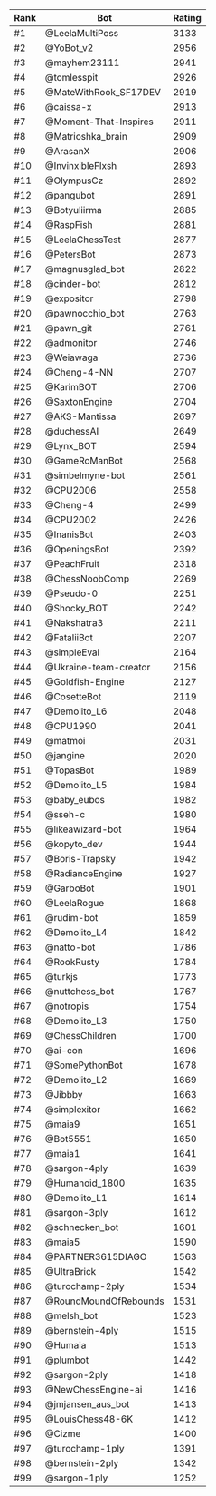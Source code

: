 Rank|Bot|Rating
---|---|---
#1|@LeelaMultiPoss|3133
#2|@YoBot_v2|2956
#3|@mayhem23111|2941
#4|@tomlesspit|2926
#5|@MateWithRook_SF17DEV|2919
#6|@caissa-x|2913
#7|@Moment-That-Inspires|2911
#8|@Matrioshka_brain|2909
#9|@ArasanX|2906
#10|@InvinxibleFlxsh|2893
#11|@OlympusCz|2892
#12|@pangubot|2891
#13|@Botyuliirma|2885
#14|@RaspFish|2881
#15|@LeelaChessTest|2877
#16|@PetersBot|2873
#17|@magnusglad_bot|2822
#18|@cinder-bot|2812
#19|@expositor|2798
#20|@pawnocchio_bot|2763
#21|@pawn_git|2761
#22|@admonitor|2746
#23|@Weiawaga|2736
#24|@Cheng-4-NN|2707
#25|@KarimBOT|2706
#26|@SaxtonEngine|2704
#27|@AKS-Mantissa|2697
#28|@duchessAI|2649
#29|@Lynx_BOT|2594
#30|@GameRoManBot|2568
#31|@simbelmyne-bot|2561
#32|@CPU2006|2558
#33|@Cheng-4|2499
#34|@CPU2002|2426
#35|@InanisBot|2403
#36|@OpeningsBot|2392
#37|@PeachFruit|2318
#38|@ChessNoobComp|2269
#39|@Pseudo-0|2251
#40|@Shocky_BOT|2242
#41|@Nakshatra3|2211
#42|@FataliiBot|2207
#43|@simpleEval|2164
#44|@Ukraine-team-creator|2156
#45|@Goldfish-Engine|2127
#46|@CosetteBot|2119
#47|@Demolito_L6|2048
#48|@CPU1990|2041
#49|@matmoi|2031
#50|@jangine|2020
#51|@TopasBot|1989
#52|@Demolito_L5|1984
#53|@baby_eubos|1982
#54|@sseh-c|1980
#55|@likeawizard-bot|1964
#56|@kopyto_dev|1944
#57|@Boris-Trapsky|1942
#58|@RadianceEngine|1927
#59|@GarboBot|1901
#60|@LeelaRogue|1868
#61|@rudim-bot|1859
#62|@Demolito_L4|1842
#63|@natto-bot|1786
#64|@RookRusty|1784
#65|@turkjs|1773
#66|@nuttchess_bot|1767
#67|@notropis|1754
#68|@Demolito_L3|1750
#69|@ChessChildren|1700
#70|@ai-con|1696
#71|@SomePythonBot|1678
#72|@Demolito_L2|1669
#73|@Jibbby|1663
#74|@simplexitor|1662
#75|@maia9|1651
#76|@Bot5551|1650
#77|@maia1|1641
#78|@sargon-4ply|1639
#79|@Humanoid_1800|1635
#80|@Demolito_L1|1614
#81|@sargon-3ply|1612
#82|@schnecken_bot|1601
#83|@maia5|1590
#84|@PARTNER3615DIAGO|1563
#85|@UltraBrick|1542
#86|@turochamp-2ply|1534
#87|@RoundMoundOfRebounds|1531
#88|@melsh_bot|1523
#89|@bernstein-4ply|1515
#90|@Humaia|1513
#91|@plumbot|1442
#92|@sargon-2ply|1418
#93|@NewChessEngine-ai|1416
#94|@jmjansen_aus_bot|1413
#95|@LouisChess48-6K|1412
#96|@Cizme|1400
#97|@turochamp-1ply|1391
#98|@bernstein-2ply|1342
#99|@sargon-1ply|1252
